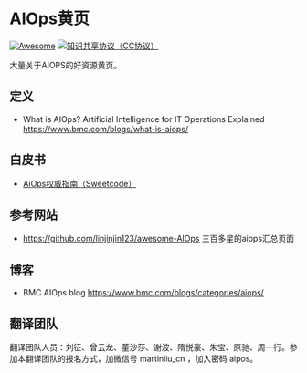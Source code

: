 # AIOps黄页
[![Awesome](https://awesome.re/badge.svg)](https://awesome.re)
[![知识共享协议（CC协议）](https://img.shields.io/badge/License-Creative%20Commons-DC3D24.svg)](https://creativecommons.org/licenses/by-nc-sa/4.0/deed.zh)


大量关于AIOPS的好资源黄页。

## 定义

* What is AIOps? Artificial Intelligence for IT Operations Explained https://www.bmc.com/blogs/what-is-aiops/

## 白皮书

* [AiOps权威指南（Sweetcode）](wp/the-definitive-guide-to-aiops-by-ca.md)


## 参考网站

* https://github.com/linjinjin123/awesome-AIOps 三百多星的aiops汇总页面

## 博客

* BMC AIOps blog https://www.bmc.com/blogs/categories/aiops/




## 翻译团队

翻译团队人员：刘征、曾云龙、董沙莎、谢波、隋悦豪、朱宝、原驰、周一行。参加本翻译团队的报名方式，加微信号 martinliu_cn ，加入密码 aipos。

